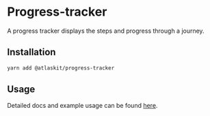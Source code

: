 # Progress-tracker

A progress tracker displays the steps and progress through a journey.

## Installation

```sh
yarn add @atlaskit/progress-tracker
```

## Usage

Detailed docs and example usage can be found
[here](https://atlassian.design/components/progress-tracker/).

